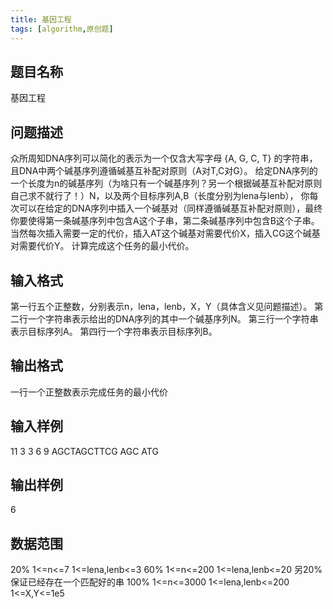 ```yaml
---
title: 基因工程
tags: [algorithm,原创题]
---
```

## 题目名称
基因工程
## 问题描述
众所周知DNA序列可以简化的表示为一个仅含大写字母 {A, G, C, T} 的字符串，且DNA中两个碱基序列遵循碱基互补配对原则（A对T,C对G）。
给定DNA序列的一个长度为n的碱基序列（为啥只有一个碱基序列？另一个根据碱基互补配对原则自己求不就行了！）N，以及两个目标序列A,B（长度分别为lena与lenb），
你每次可以在给定的DNA序列中插入一个碱基对（同样遵循碱基互补配对原则），最终你要使得第一条碱基序列中包含A这个子串，第二条碱基序列中包含B这个子串。
当然每次插入需要一定的代价，插入AT这个碱基对需要代价X，插入CG这个碱基对需要代价Y。
计算完成这个任务的最小代价。
<!--more-->

## 输入格式
第一行五个正整数，分别表示n，lena，lenb，X，Y（具体含义见问题描述）。
第二行一个字符串表示给出的DNA序列的其中一个碱基序列N。
第三行一个字符串表示目标序列A。
第四行一个字符串表示目标序列B。

## 输出格式
一行一个正整数表示完成任务的最小代价

## 输入样例
11 3 3 6 9
AGCTAGCTTCG
AGC
ATG

## 输出样例
6

## 数据范围
20%   1<=n<=7   1<=lena,lenb<=3
60%   1<=n<=200  1<=lena,lenb<=20
另20% 保证已经存在一个匹配好的串
100%  1<=n<=3000 1<=lena,lenb<=200 1<=X,Y<=1e5
